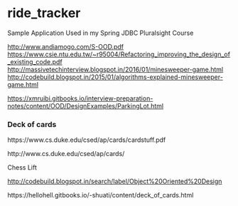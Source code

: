 # ride_tracker
Sample Application Used in my Spring JDBC Pluralsight Course


http://www.andiamogo.com/S-OOD.pdf
https://www.csie.ntu.edu.tw/~r95004/Refactoring_improving_the_design_of_existing_code.pdf
http://massivetechinterview.blogspot.in/2016/01/minesweeper-game.html
http://codebuild.blogspot.in/2015/01/algorithms-explained-minesweeper-game.html

https://xmruibi.gitbooks.io/interview-preparation-notes/content/OOD/DesignExamples/ParkingLot.html

<h3>Deck of cards</h3>
<p>https://www.cs.duke.edu/csed/ap/cards/cardstuff.pdf</p>
<p>http://www.cs.duke.edu/csed/ap/cards/</p>
Chess
Lift



http://codebuild.blogspot.in/search/label/Object%20Oriented%20Design
<p></p>
<p>
https://hellohell.gitbooks.io/-shuati/content/deck_of_cards.html
</p>
